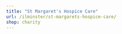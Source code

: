 ```yaml
---
title: "St Margaret's Hospice Care"
url: /ilminster/st-margarets-hospice-care/
shop: charity
---
```

